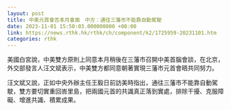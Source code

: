 ```yaml
---
layout: post
title: 中美元首會否本月會面　中方：通往三藩市不能靠自動駕駛
date: 2023-11-01 15:50:03.000000000 +08:00
link: https://news.rthk.hk/rthk/ch/component/k2/1725959-20231101.htm
categories: rthk
---
```


美國白宮說，中美雙方原則上同意本月稍後在三藩市召開中美首腦會談，在北京，外交部發言人汪文斌表示，中美雙方都同意朝著實現三藩市元首會晤共同努力。

汪文斌又說，正如中央外辦主任王毅日前訪美時指出，通往三藩市不能靠自動駕駛，雙方要切實重回峇里島，把兩國元首的共識真正落到實處，排除干擾、克服障礙、增進共識、積累成果。
